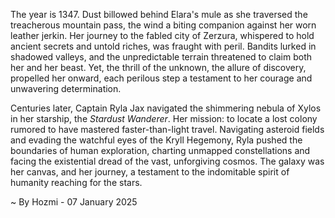 
The year is 1347.  Dust billowed behind Elara's mule as she traversed the treacherous mountain pass, the wind a biting companion against her worn leather jerkin.  Her journey to the fabled city of Zerzura, whispered to hold ancient secrets and untold riches, was fraught with peril.  Bandits lurked in shadowed valleys, and the unpredictable terrain threatened to claim both her and her beast. Yet, the thrill of the unknown, the allure of discovery, propelled her onward, each perilous step a testament to her courage and unwavering determination.


Centuries later, Captain Ryla Jax navigated the shimmering nebula of Xylos in her starship, the *Stardust Wanderer*.  Her mission: to locate a lost colony rumored to have mastered faster-than-light travel.  Navigating asteroid fields and evading the watchful eyes of the Kryll Hegemony, Ryla pushed the boundaries of human exploration, charting unmapped constellations and facing the existential dread of the vast, unforgiving cosmos.  The galaxy was her canvas, and her journey, a testament to the indomitable spirit of humanity reaching for the stars.

~ By Hozmi - 07 January 2025
